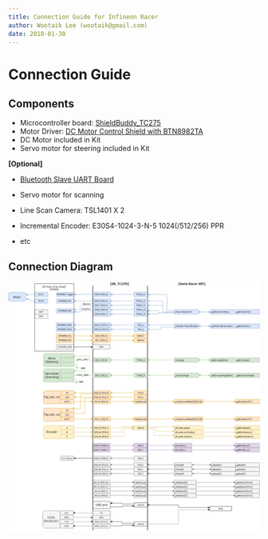 ```yaml
---
title: Connection Guide for Infineon Racer
author: Wootaik Lee (wootaik@gmail.com)  
date: 2018-01-30
---
```


# Connection Guide

## Components
*   Microcontroller board: [ShieldBuddy_TC275](http://www.hitex.co.uk/embedded-technology/hardware/boards-modules/embedded-modules-by-processor/hitex-shieldbuddy-tc275/)
*   Motor Driver: [DC Motor Control Shield with BTN8982TA](https://www.infineon.com/cms/en/product/evaluation-boards/dc-motorcontr_btn8982/)
*   DC Motor included in Kit
*   Servo motor for steering included in Kit

**[Optional]**

* [Bluetooth Slave UART Board](http://eleparts.co.kr/goods/view?no=3250018)

* Servo motor for scanning

* Line Scan Camera: TSL1401 X 2

* Incremental Encoder: E30S4-1024-3-N-5 1024(/512/256) PPR

* etc


## Connection Diagram
![ConnectionDiagram](images/ConnectionGuide_Connection_SB_TC27D.png)
